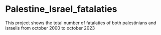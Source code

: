 # Palestine_Israel_fatalaties
This project shows the total number of fatalaties of both palestinians and israelis from october 2000 to october 2023
